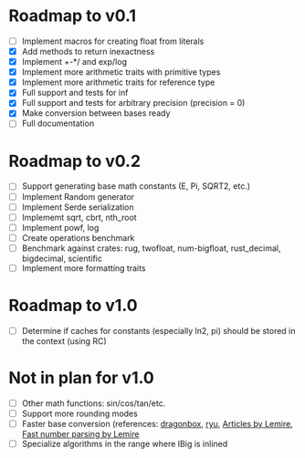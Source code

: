 # Roadmap to v0.1
- [ ] Implement macros for creating float from literals
- [x] Add methods to return inexactness
- [x] Implement +-*/ and exp/log
- [x] Implement more arithmetic traits with primitive types
- [x] Implement more arithmetic traits for reference type
- [x] Full support and tests for inf
- [x] Full support and tests for arbitrary precision (precision = 0)
- [x] Make conversion between bases ready
- [ ] Full documentation

# Roadmap to v0.2
- [ ] Support generating base math constants (E, Pi, SQRT2, etc.)
- [ ] Implement Random generator
- [ ] Implement Serde serialization
- [ ] Implememt sqrt, cbrt, nth_root
- [ ] Implement powf, log
- [ ] Create operations benchmark
- [ ] Benchmark against crates: rug, twofloat, num-bigfloat, rust_decimal, bigdecimal, scientific
- [ ] Implement more formatting traits

# Roadmap to v1.0
- [ ] Determine if caches for constants (especially ln2, pi) should be stored in the context (using RC)

# Not in plan for v1.0
- [ ] Other math functions: sin/cos/tan/etc.
- [ ] Support more rounding modes
- [ ] Faster base conversion (references: [dragonbox](https://github.com/jk-jeon/dragonbox), [ryu](https://lib.rs/crates/ryu-js), [Articles by Lemire](https://arxiv.org/search/cs?searchtype=author&query=Lemire%2C+D), [Fast number parsing by Lemire](https://arxiv.org/pdf/2101.11408.pdf)
- [ ] Specialize algorithms in the range where IBig is inlined
